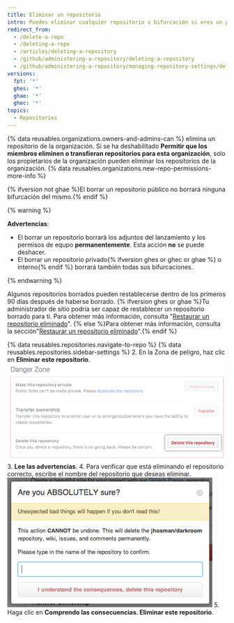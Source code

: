```yaml
---
title: Eliminar un repositorio
intro: Puedes eliminar cualquier repositorio o bifurcación si eres un propietario de la organización o si tienes permisos de administración para el repositorio o la bifurcación. Eliminar un repositorio bifurcado no elimina el repositorio ascendente.
redirect_from:
  - /delete-a-repo
  - /deleting-a-repo
  - /articles/deleting-a-repository
  - /github/administering-a-repository/deleting-a-repository
  - /github/administering-a-repository/managing-repository-settings/deleting-a-repository
versions:
  fpt: '*'
  ghes: '*'
  ghae: '*'
  ghec: '*'
topics:
  - Repositories
---
```


{% data reusables.organizations.owners-and-admins-can %} elimina un repositorio de la organización. Si se ha deshabilitado **Permitir que los miembros eliminen o transfieran repositorios para esta organización**, solo los propietarios de la organización pueden eliminar los repositorios de la organización. {% data reusables.organizations.new-repo-permissions-more-info %}

{% ifversion not ghae %}El borrar un repositorio público no borrará ninguna bifurcación del mismo.{% endif %}

{% warning %}

**Advertencias**:

- El borrar un repositorio borrará los adjuntos del lanzamiento y los permisos de equpo **permanentemente**. Esta acción **no** se puede deshacer.
- El borrar un repositorio privado{% ifversion ghes or ghec or ghae %} o interno{% endif %} borrará también todas sus bifurcaciones.

{% endwarning %}

Algunos repositorios borrados pueden restablecerse dentro de los primeros 90 días después de haberse borrado. {% ifversion ghes or ghae %}Tu administrador de sitio podría ser capaz de restablecer un repositorio borrado para ti. Para obtener más información, consulta "[Restaurar un repositorio eliminado](/admin/user-management/managing-repositories-in-your-enterprise/restoring-a-deleted-repository)". {% else %}Para obtener más información, consulta la sección"[Restaurar un repositorio eliminado](/articles/restoring-a-deleted-repository)".{% endif %}

{% data reusables.repositories.navigate-to-repo %}
{% data reusables.repositories.sidebar-settings %}
2. En la Zona de peligro, haz clic en **Eliminar este repositorio**. ![Botón Eliminar repositorio](/assets/images/help/repository/repo-delete.png)
3. **Lee las advertencias**.
4. Para verificar que está eliminando el repositorio correcto, escribe el nombre del repositorio que deseas eliminar. ![Etiqueta de eliminación](/assets/images/help/repository/repo-delete-confirmation.png)
5. Haga clic en **Comprendo las consecuencias. Eliminar este repositorio**.
